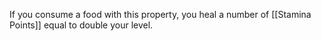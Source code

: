 If you consume a food with this property, you heal a number of [[Stamina Points]] equal to double your level.